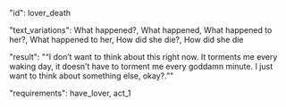 "id": lover_death

"text_variations":
What happened?, What happened, What happened to her?, What happened to her, How did she die?, How did she die

"result":
"“I don’t want to think about this right now. It torments me every waking day, it doesn’t have to torment me every goddamn minute. I just want to think about something else, okay?.”"

"requirements": have_lover, act_1